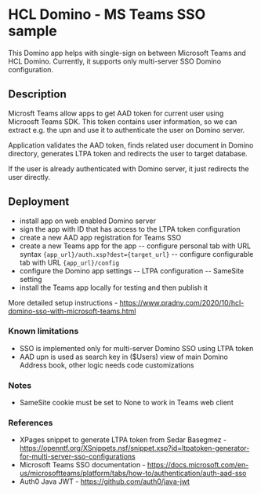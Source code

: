 # HCL Domino - MS Teams SSO sample
This Domino app helps with single-sign on between Microsoft Teams and HCL Domino. Currently, it supports only multi-server SSO Domino configuration.

## Description

Microsft Teams allow apps to get AAD token for current user using Microosft Teams SDK. This token contains user information, so we can extract e.g. the upn and use it to authenticate the user on Domino server. 

Application validates the AAD token, finds related user document in Domino directory, generates LTPA token and redirects the user to target database.

If the user is already authenticated with Domino server, it just redirects the user directly.

## Deployment
 - install app on web enabled Domino server
 - sign the app with ID that has access to the LTPA token configuration
 - create a new AAD app registration for Teams SSO
 - create a new Teams app for the app
 -- configure personal tab with URL syntax `{app_url}/auth.xsp?dest={target_url}`
 -- configure configurable tab with URL `{app_url}/config`
 - configure the Domino app settings
 -- LTPA configuration
 -- SameSite setting 
 - install the Teams app locally for testing and then publish it

More detailed setup instructions - https://www.pradny.com/2020/10/hcl-domino-sso-with-microsoft-teams.html

### Known limitations
 - SSO is implemented only for multi-server Domino SSO using LTPA token
 - AAD upn is used as search key in ($Users) view of main Domino Address book, other logic needs code customizations

### Notes
 - SameSite cookie must be set to None to work in Teams web client

### References
 - XPages snippet to generate LTPA token from Sedar Basegmez - https://openntf.org/XSnippets.nsf/snippet.xsp?id=ltpatoken-generator-for-multi-server-sso-configurations
 - Microsoft Teams SSO documentation - https://docs.microsoft.com/en-us/microsoftteams/platform/tabs/how-to/authentication/auth-aad-sso
 - Auth0 Java JWT - https://github.com/auth0/java-jwt
 

